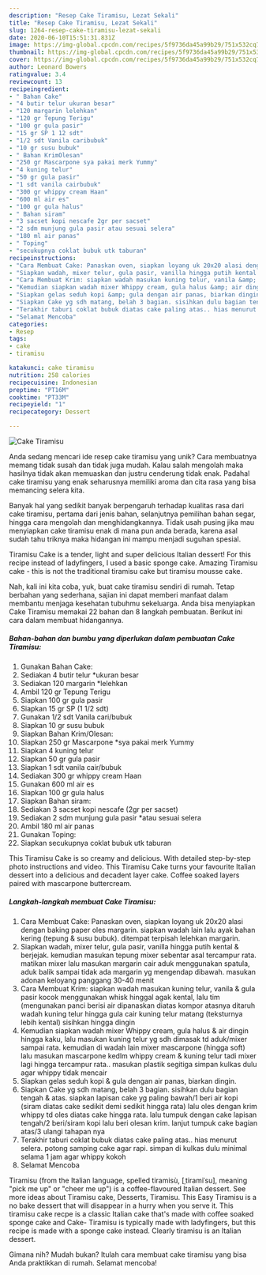 ```yaml
---
description: "Resep Cake Tiramisu, Lezat Sekali"
title: "Resep Cake Tiramisu, Lezat Sekali"
slug: 1264-resep-cake-tiramisu-lezat-sekali
date: 2020-06-10T15:51:31.831Z
image: https://img-global.cpcdn.com/recipes/5f9736da45a99b29/751x532cq70/cake-tiramisu-foto-resep-utama.jpg
thumbnail: https://img-global.cpcdn.com/recipes/5f9736da45a99b29/751x532cq70/cake-tiramisu-foto-resep-utama.jpg
cover: https://img-global.cpcdn.com/recipes/5f9736da45a99b29/751x532cq70/cake-tiramisu-foto-resep-utama.jpg
author: Leonard Bowers
ratingvalue: 3.4
reviewcount: 13
recipeingredient:
- " Bahan Cake"
- "4 butir telur ukuran besar"
- "120 margarin lelehkan"
- "120 gr Tepung Terigu"
- "100 gr gula pasir"
- "15 gr SP 1 12 sdt"
- "1/2 sdt Vanila caribubuk"
- "10 gr susu bubuk"
- " Bahan KrimOlesan"
- "250 gr Mascarpone sya pakai merk Yummy"
- "4 kuning telur"
- "50 gr gula pasir"
- "1 sdt vanila cairbubuk"
- "300 gr whippy cream Haan"
- "600 ml air es"
- "100 gr gula halus"
- " Bahan siram"
- "3 sacset kopi nescafe 2gr per sacset"
- "2 sdm munjung gula pasir atau sesuai selera"
- "180 ml air panas"
- " Toping"
- "secukupnya coklat bubuk utk taburan"
recipeinstructions:
- "Cara Membuat Cake: Panaskan oven, siapkan loyang uk 20x20 alasi dengan baking paper oles margarin. siapkan wadah lain lalu ayak bahan kering (tepung &amp; susu bubuk). ditempat terpisah lelehkan margarin."
- "Siapkan wadah, mixer telur, gula pasir, vanilla hingga putih kental &amp; berjejak. kemudian masukan tepung mixer sebentar asal tercampur rata. matikan mixer lalu masukan margarin cair aduk menggunakan spatula, aduk balik sampai tidak ada margarin yg mengendap dibawah. masukan adonan keloyang panggang 30-40 menit"
- "Cara Membuat Krim: siapkan wadah masukan kuning telur, vanila &amp; gula pasir kocok menggunakan whisk hinggal agak kental, lalu tim (mengunakan panci berisi air dipanaskan diatas kompor atasnya ditaruh wadah kuning telur hingga gula cair kuning telur matang (teksturnya lebih kental) sisihkan hingga dingin"
- "Kemudian siapkan wadah mixer Whippy cream, gula halus &amp; air dingin hingga kaku, lalu masukan kuning telur yg sdh dimasak td aduk/mixer sampai rata. kemudian di wadah lain mixer mascarpone (hingga soft) lalu masukan mascarpone kedlm whippy cream &amp; kuning telur tadi mixer lagi hingga tercampur rata.. masukan plastik segitiga simpan kulkas dulu agar whippy tidak mencair"
- "Siapkan gelas seduh kopi &amp; gula dengan air panas, biarkan dingin."
- "Siapkan Cake yg sdh matang, belah 3 bagian. sisihkan dulu bagian tengah &amp; atas. siapkan lapisan cake yg paling bawah/1 beri air kopi (siram diatas cake sedikit demi sedikit hingga rata) lalu oles dengan krim whippy td oles diatas cake hingga rata. lalu tumpuk dengan cake lapisan tengah/2 beri/siram kopi lalu beri olesan krim. lanjut tumpuk cake bagian atas/3 ulangi tahapan nya"
- "Terakhir taburi coklat bubuk diatas cake paling atas.. hias menurut selera. potong samping cake agar rapi. simpan di kulkas dulu minimal selama 1 jam agar whippy kokoh"
- "Selamat Mencoba"
categories:
- Resep
tags:
- cake
- tiramisu

katakunci: cake tiramisu 
nutrition: 258 calories
recipecuisine: Indonesian
preptime: "PT16M"
cooktime: "PT33M"
recipeyield: "1"
recipecategory: Dessert

---
```



![Cake Tiramisu](https://img-global.cpcdn.com/recipes/5f9736da45a99b29/751x532cq70/cake-tiramisu-foto-resep-utama.jpg)

Anda sedang mencari ide resep cake tiramisu yang unik? Cara membuatnya memang tidak susah dan tidak juga mudah. Kalau salah mengolah maka hasilnya tidak akan memuaskan dan justru cenderung tidak enak. Padahal cake tiramisu yang enak seharusnya memiliki aroma dan cita rasa yang bisa memancing selera kita.

Banyak hal yang sedikit banyak berpengaruh terhadap kualitas rasa dari cake tiramisu, pertama dari jenis bahan, selanjutnya pemilihan bahan segar, hingga cara mengolah dan menghidangkannya. Tidak usah pusing jika mau menyiapkan cake tiramisu enak di mana pun anda berada, karena asal sudah tahu triknya maka hidangan ini mampu menjadi suguhan spesial.

Tiramisu Cake is a tender, light and super delicious Italian dessert! For this recipe instead of ladyfingers, I used a basic sponge cake. Amazing Tiramisu cake - this is not the traditional tiramisu cake but tiramisu mousse cake.


Nah, kali ini kita coba, yuk, buat cake tiramisu sendiri di rumah. Tetap berbahan yang sederhana, sajian ini dapat memberi manfaat dalam membantu menjaga kesehatan tubuhmu sekeluarga. Anda bisa menyiapkan Cake Tiramisu memakai 22 bahan dan 8 langkah pembuatan. Berikut ini cara dalam membuat hidangannya.

<!--inarticleads1-->

##### Bahan-bahan dan bumbu yang diperlukan dalam pembuatan Cake Tiramisu:

1. Gunakan  Bahan Cake:
1. Sediakan 4 butir telur *ukuran besar
1. Sediakan 120 margarin *lelehkan
1. Ambil 120 gr Tepung Terigu
1. Siapkan 100 gr gula pasir
1. Siapkan 15 gr SP (1 1/2 sdt)
1. Gunakan 1/2 sdt Vanila cari/bubuk
1. Siapkan 10 gr susu bubuk
1. Siapkan  Bahan Krim/Olesan:
1. Siapkan 250 gr Mascarpone *sya pakai merk Yummy
1. Siapkan 4 kuning telur
1. Siapkan 50 gr gula pasir
1. Siapkan 1 sdt vanila cair/bubuk
1. Sediakan 300 gr whippy cream Haan
1. Gunakan 600 ml air es
1. Siapkan 100 gr gula halus
1. Siapkan  Bahan siram:
1. Sediakan 3 sacset kopi nescafe (2gr per sacset)
1. Sediakan 2 sdm munjung gula pasir *atau sesuai selera
1. Ambil 180 ml air panas
1. Gunakan  Toping:
1. Siapkan secukupnya coklat bubuk utk taburan


This Tiramisu Cake is so creamy and delicious. With detailed step-by-step photo instructions and video. This Tiramisu Cake turns your favourite Italian dessert into a delicious and decadent layer cake. Coffee soaked layers paired with mascarpone buttercream. 

<!--inarticleads2-->

##### Langkah-langkah membuat Cake Tiramisu:

1. Cara Membuat Cake: Panaskan oven, siapkan loyang uk 20x20 alasi dengan baking paper oles margarin. siapkan wadah lain lalu ayak bahan kering (tepung &amp; susu bubuk). ditempat terpisah lelehkan margarin.
1. Siapkan wadah, mixer telur, gula pasir, vanilla hingga putih kental &amp; berjejak. kemudian masukan tepung mixer sebentar asal tercampur rata. matikan mixer lalu masukan margarin cair aduk menggunakan spatula, aduk balik sampai tidak ada margarin yg mengendap dibawah. masukan adonan keloyang panggang 30-40 menit
1. Cara Membuat Krim: siapkan wadah masukan kuning telur, vanila &amp; gula pasir kocok menggunakan whisk hinggal agak kental, lalu tim (mengunakan panci berisi air dipanaskan diatas kompor atasnya ditaruh wadah kuning telur hingga gula cair kuning telur matang (teksturnya lebih kental) sisihkan hingga dingin
1. Kemudian siapkan wadah mixer Whippy cream, gula halus &amp; air dingin hingga kaku, lalu masukan kuning telur yg sdh dimasak td aduk/mixer sampai rata. kemudian di wadah lain mixer mascarpone (hingga soft) lalu masukan mascarpone kedlm whippy cream &amp; kuning telur tadi mixer lagi hingga tercampur rata.. masukan plastik segitiga simpan kulkas dulu agar whippy tidak mencair
1. Siapkan gelas seduh kopi &amp; gula dengan air panas, biarkan dingin.
1. Siapkan Cake yg sdh matang, belah 3 bagian. sisihkan dulu bagian tengah &amp; atas. siapkan lapisan cake yg paling bawah/1 beri air kopi (siram diatas cake sedikit demi sedikit hingga rata) lalu oles dengan krim whippy td oles diatas cake hingga rata. lalu tumpuk dengan cake lapisan tengah/2 beri/siram kopi lalu beri olesan krim. lanjut tumpuk cake bagian atas/3 ulangi tahapan nya
1. Terakhir taburi coklat bubuk diatas cake paling atas.. hias menurut selera. potong samping cake agar rapi. simpan di kulkas dulu minimal selama 1 jam agar whippy kokoh
1. Selamat Mencoba


Tiramisu (from the Italian language, spelled tiramisù, [ˌtiramiˈsu], meaning &#34;pick me up&#34; or &#34;cheer me up&#34;) is a coffee-flavoured Italian dessert. See more ideas about Tiramisu cake, Desserts, Tiramisu. This Easy Tiramisu is a no bake dessert that will disappear in a hurry when you serve it. This tiramisu cake recpe is a classic Italian cake that&#39;s made with coffee soaked sponge cake and Cake- Tiramisu is typically made with ladyfingers, but this recipe is made with a sponge cake instead. Clearly tiramisu is an Italian dessert. 

Gimana nih? Mudah bukan? Itulah cara membuat cake tiramisu yang bisa Anda praktikkan di rumah. Selamat mencoba!
